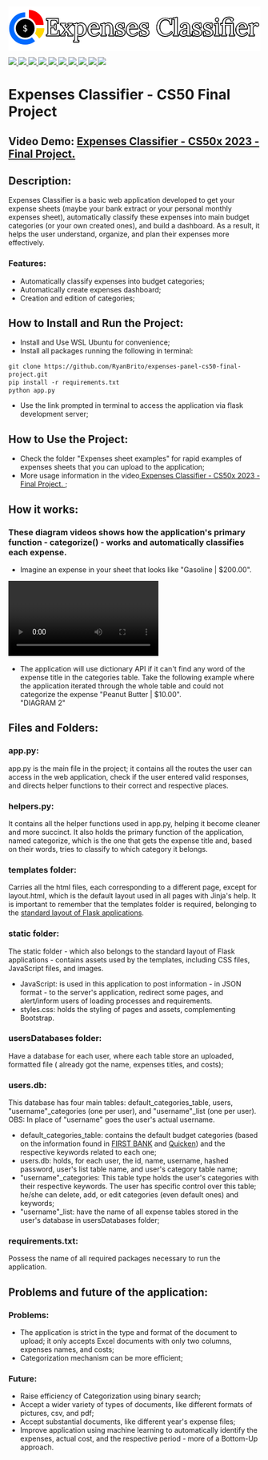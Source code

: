 ![Application Banner](README/banner.png)

<div align="left" style="margin-top: -1%">
    <a href="https://www.python.org/">
        <image src="https://img.shields.io/badge/Python-FFD43B?style=for-the-badge&logo=python&logoColor=blue">
    </a>
    <a href="https://flask.palletsprojects.com/en/2.3.x/">
        <image src="https://img.shields.io/badge/flask-%23000.svg?style=for-the-badge&logo=flask&logoColor=white">
    </a>
    <a href="https://www.sqlite.org/index.html">
        <image src="https://img.shields.io/badge/sqlite-%2307405e.svg?style=for-the-badge&logo=sqlite&logoColor=white">
    </a>
    <a href="https://www.w3.org/html/">
        <image src="https://img.shields.io/badge/HTML5-E34F26?style=for-the-badge&logo=html5&logoColor=white">
    </a>
    <a href="https://www.w3.org/Style/CSS/Overview.en.html">
        <image src="https://img.shields.io/badge/CSS3-1572B6?style=for-the-badge&logo=css3&logoColor=white">
    </a>
    <a href="https://developer.mozilla.org/en-US/docs/Web/JavaScript">
        <image src="https://img.shields.io/badge/JavaScript-323330?style=for-the-badge&logo=javascript&logoColor=F7DF1E">
    </a>
    <a href="https://getbootstrap.com/">
        <image src="https://img.shields.io/badge/Bootstrap-563D7C?style=for-the-badge&logo=bootstrap&logoColor=white">
    </a>
    <a href="https://www.json.org/json-en.html">
        <image src="https://img.shields.io/badge/json-5E5C5C?style=for-the-badge&logo=json&logoColor=white">
    </a>
    <a href="https://matplotlib.org/">
        <image src="https://img.shields.io/badge/Matplotlib-%23ffffff.svg?style=for-the-badge&logo=Matplotlib&logoColor=black">
    </a>
    <a href="https://pandas.pydata.org/">
        <image src="https://img.shields.io/badge/pandas-%23150458.svg?style=for-the-badge&logo=pandas&logoColor=white">
    </a>
</div>

# Expenses Classifier - CS50 Final Project
## Video Demo: [ Expenses Classifier - CS50x 2023 - Final Project. ](https://www.youtube.com/watch?v=-oqbUjXRCGQ)
## Description:
Expenses Classifier is a basic web application developed to get your expense sheets (maybe your bank extract or your personal monthly expenses sheet), automatically classify these expenses into main budget categories (or your own created ones), and build a dashboard. As a result, it helps the user understand, organize, and plan their expenses more effectively.

### Features:
* Automatically classify expenses into budget categories;
* Automatically create expenses dashboard;
* Creation and edition of categories;

## How to Install and Run the Project:
* Install and Use WSL Ubuntu for convenience;
* Install all packages running the following in terminal:
```
git clone https://github.com/RyanBrito/expenses-panel-cs50-final-project.git
pip install -r requirements.txt
python app.py
```
* Use the link prompted in terminal to access the application via flask development server;

## How to Use the Project:
* Check the folder "Expenses sheet examples" for rapid examples of expenses sheets that you can upload to the application;
* More usage information in the video[ Expenses Classifier - CS50x 2023 - Final Project. ](https://www.youtube.com/watch?v=-oqbUjXRCGQ);

## How it works:
### These diagram videos shows how the application's primary function - categorize() - works and automatically classifies each expense.
* Imagine an expense in your sheet that looks like "Gasoline | $200.00".<br>
<video src="README/diagram1.mp4" controls="controls">
</video>

* The application will use dictionary API  if it can't find any word of the expense title in the categories table. Take the following example where the application iterated through the whole table and could not categorize the expense "Peanut Butter | $10.00".<br>
"DIAGRAM 2"

## Files and Folders:
### app.py:
 app.py is the main file in the project; it contains all the routes the user can access in the web application, check if the user entered valid responses, and directs helper functions to their correct and respective places.

### helpers.py:
 It contains all the helper functions used in app.py, helping it become cleaner and more succinct. It also holds the primary function of the application, named categorize, which is the one that gets the expense title and, based on their words, tries to classify to which category it belongs.

### templates folder:
 Carries all the html files, each corresponding to a different page, except for layout.html, which is the default layout used in all pages with Jinja's help. It is important to remember that the templates folder is required, belonging to the [standard layout of Flask applications](https://flask.palletsprojects.com/en/2.3.x/tutorial/layout/).

### static folder:
The static folder - which also belongs to the standard layout of Flask applications - contains assets used by the templates, including CSS files, JavaScript files, and images.
* JavaScript: is used in this application to post information - in JSON format - to the server's application, redirect some pages, and alert/inform users of loading processes and requirements.
* styles.css: holds the styling of pages and assets, complementing Bootstrap.

### usersDatabases folder:
Have a database for each user, where each table store an uploaded, formatted file ( already got the name, expenses titles, and costs);

### users.db:
 This database has four main tables: default_categories_table, users, "username"_categories (one per user), and "username"_list (one per user). OBS: In place of "username" goes the user's actual username.
 * default_categories_table: contains the default budget categories (based on the information found in [FIRST BANK](https://localfirstbank.com/article/budgeting-101-personal-budget-categories/) and [Quicken](https://www.quicken.com/blog/budget-categories/)) and the respective keywords related to each one;
 * users.db: holds, for each user, the id, name, username, hashed password, user's list table name, and user's category table name;
 * "username"_categories: This table type holds the user's categories with their respective keywords. The user has specific control over this table; he/she can delete, add, or edit categories (even default ones) and keywords;
 * "username"_list: have the name of all expense tables stored in the user's database in usersDatabases folder;

### requirements.txt:
Possess the name of all required packages necessary to run the application.

## Problems and future of the application:
### Problems:
* The application is strict in the type and format of the document to upload; it only accepts Excel documents with only two columns, expenses names, and costs;
* Categorization mechanism can be more efficient;
### Future:
* Raise efficiency of Categorization using binary search;
* Accept a wider variety of types of documents, like different formats of pictures, csv, and pdf;
* Accept substantial documents, like different year's expense files;
* Improve application using machine learning to automatically identify the expenses, actual cost, and the respective period - more of a Bottom-Up approach.